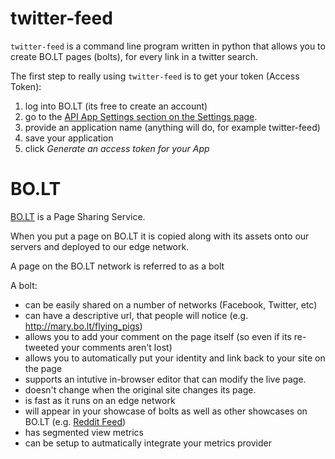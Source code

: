 
twitter-feed
============

`twitter-feed` is a command line program written in python that allows you to create BO.LT pages (bolts), for every link in a twitter search.

The first step to really using `twitter-feed` is to get your token (Access Token):

  1. log into BO.LT (its free to create an account) 
  2. go to the [API App Settings section on the Settings page](https://bo.lt/app/settings#api-app-form). 
  3. provide an application name (anything will do, for example twitter-feed)
  4. save your application
  5. click *Generate an access token for your App*

BO.LT
=====

[BO.LT](http://bo.lt/) is a Page Sharing Service. 

When you put a page on BO.LT it is copied along with its assets onto our servers and deployed to our edge network.

A page on the BO.LT network is referred to as a bolt

A bolt:

  - can be easily shared on a number of networks (Facebook, Twitter, etc)
  - can have a descriptive url, that people will notice (e.g. http://mary.bo.lt/flying_pigs)
  - allows you to add your comment on the page itself (so even if its re-tweeted your comments aren't lost)
  - allows you to automatically put your identity and link back to your site on the page
  - supports an intutive in-browser editor that can modify the live page.
  - doesn't change when the original site changes its page.
  - is fast as it runs on an edge network
  - will appear in your showcase of bolts as well as other showcases on BO.LT (e.g. [Reddit Feed](http://reddit.bo.lt))
  - has segmented view metrics
  - can be setup to autmatically integrate your metrics provider



